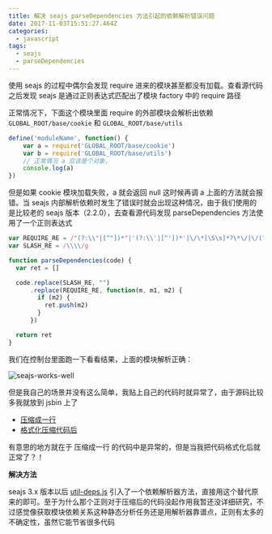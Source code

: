 ```yaml
---
title: 解决 seajs parseDependencies 方法引起的依赖解析错误问题
date: 2017-11-03T15:51:27.464Z
categories:
  - javascript
tags:
  - seajs
  - parseDependencies
---
```


使用 seajs 的过程中偶尔会发现 require 进来的模块甚至都没有加载。查看源代码之后发现 seajs 是通过正则表达式匹配出了模块 factory 中的 require 路径

正常情况下，下面这个模块里面 require 的外部模块会解析出依赖 `GLOBAL_ROOT/base/cookie` 和 `GLOBAL_ROOT/base/utils`

```javascript
define('moduleName', function() {
    var a = require('GLOBAL_ROOT/base/cookie')
    var b = require('GLOBAL_ROOT/base/utils')
    // 正常情况 a 应该是个对象，
    console.log(a)
})
```

但是如果 cookie 模块加载失败，a 就会返回 null 这时候再调 a 上面的方法就会报错。当 seajs 内部解析依赖时发生了错误时就会出现这种情况，由于我们使用的是比较老的 seajs 版本（2.2.0），去查看源代码发现 parseDependencies 方法使用了一个正则表达式

```js
var REQUIRE_RE = /"(?:\\"|[^"])*"|'(?:\\'|[^'])*'|\/\*[\S\s]*?\*\/|\/(?:\\\/|[^\/\r\n])+\/(?=[^\/])|\/\/.*|\.\s*require|(?:^|[^$])\brequire\s*\(\s*(["'])(.+?)\1\s*\)/g
var SLASH_RE = /\\\\/g

function parseDependencies(code) {
  var ret = []

  code.replace(SLASH_RE, "")
      .replace(REQUIRE_RE, function(m, m1, m2) {
        if (m2) {
          ret.push(m2)
        }
      })

  return ret
}
```

我们在控制台里面跑一下看看结果，上面的模块解析正确：

![seajs-works-well](https://img30.360buyimg.com/devfe/jfs/t11401/113/1005903134/64122/b08677b9/59fc23d6N998f2848.png)

但是我自己的场景并没有这么简单，我贴上自己的代码时就异常了，由于源码比较多我就放到 jsbin 上了

* [压缩成一行](http://jsbin.com/bowazakosu/edit?html,js,console,output)
* [格式化压缩代码后](http://jsbin.com/likonikoye/edit?html,js,console,output)

有意思的地方就在于 压缩成一行 的代码中是异常的，但是当我把代码格式化后就正常了？！

**解决方法**

seajs 3.x 版本以后 [util-deps.js](https://github.com/seajs/seajs/blob/3.0.0/src/util-deps.js) 引入了一个依赖解析器方法，直接用这个替代原来的即可。至于为什么那个正则对于压缩后的代码没起作用我暂还没详细研究，不过感觉像获取模块依赖关系这种静态分析任务还是用解析器靠谱点，正则有太多的不确定性，虽然它能节省很多代码
